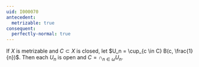 ```yaml
---
uid: I000070
antecedent:
  metrizable: true
consequent:
  perfectly-normal: true
---
```

If $X$ is metrizable and $C \subset X$ is closed, let $U_n = \cup_{c \in C} B(c, \frac{1}{n})$. Then each $U_n$ is open and $C = \cap_{n \in \omega} U_n$.

